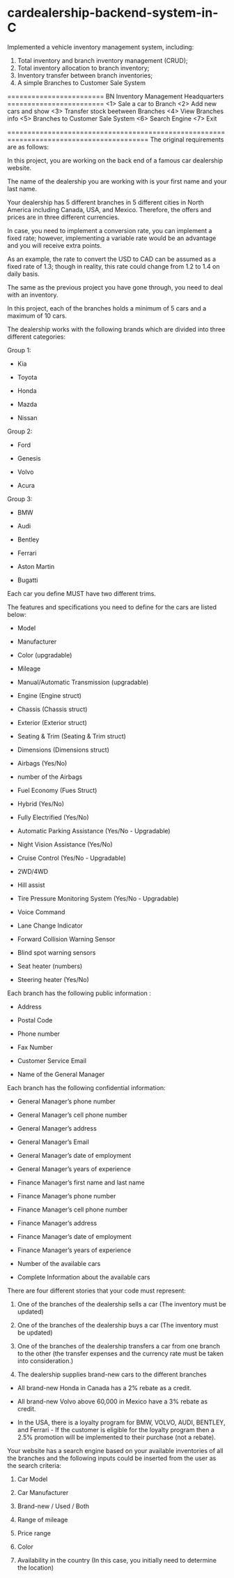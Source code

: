# cardealership-backend-system-in-C

Implemented a vehicle inventory management system, including: 
1. Total inventory and branch inventory management (CRUD);
2. Total inventory allocation to branch inventory;
3. Inventory transfer between branch inventories;
4. A simple Branches to Customer Sale System

======================== BN Inventory Management Headquarters ========================
      <1> Sale a car to Branch
      <2> Add new cars and show
      <3> Transfer stock beetween Branches
      <4> View Branches info
      <5> Branches to Customer Sale System
      <6> Search Engine
      <7> Exit


   

        

=========================================================================================
The original requirements are as follows:

In this project, you are working on the back end of a famous car dealership website.

The name of the dealership you are working with is your first name and your last name.

Your dealership has 5 different branches in 5 different cities in North America including Canada, USA, and Mexico. Therefore, the offers and prices are in three different currencies.

In case, you need to implement a conversion rate, you can implement a fixed rate; however, implementing a variable rate would be an advantage and you will receive extra points.

As an example, the rate to convert the USD to CAD can be assumed as a fixed rate of 1.3; though in reality, this rate could change from 1.2 to 1.4 on daily basis.

The same as the previous project you have gone through, you need to deal with an inventory.

In this project, each of the branches holds a minimum of 5 cars and a maximum of 10 cars.

The dealership works with the following brands which are divided into three different categories:

Group 1:

- Kia

- Toyota

- Honda

- Mazda

- Nissan



Group 2:

- Ford

- Genesis

- Volvo

- Acura



Group 3:

- BMW

- Audi

- Bentley

- Ferrari

- Aston Martin

- Bugatti



Each car you define MUST have two different trims.



The features and specifications you need to define for the cars are listed below:

- Model

- Manufacturer

- Color (upgradable)

- Mileage

- Manual/Automatic Transmission (upgradable)

- Engine (Engine struct)

- Chassis (Chassis struct)

- Exterior (Exterior struct)

- Seating & Trim (Seating & Trim struct)

- Dimensions (Dimensions struct)

- Airbags (Yes/No)

- number of the Airbags

- Fuel Economy (Fues Struct)

- Hybrid (Yes/No)

- Fully Electrified (Yes/No)

- Automatic Parking Assistance (Yes/No - Upgradable)

- Night Vision Assistance (Yes/No)

- Cruise Control (Yes/No - Upgradable)

- 2WD/4WD

- Hill assist

- Tire Pressure Monitoring System (Yes/No - Upgradable)

- Voice Command

- Lane Change Indicator

- Forward Collision Warning Sensor

- Blind spot warning sensors

- Seat heater (numbers)

- Steering heater (Yes/No)





Each branch has the following public information :

- Address

- Postal Code

- Phone number

- Fax Number

- Customer Service Email

- Name of the General Manager



Each branch has the following confidential information:

- General Manager’s phone number

- General Manager’s cell phone number

- General Manager’s address

- General Manager’s Email

- General Manager’s date of employment

- General Manager’s years of experience

- Finance Manager’s first name and last name

- Finance Manager’s phone number

- Finance Manager’s cell phone number

- Finance Manager’s address

- Finance Manager’s date of employment

- Finance Manager’s years of experience

- Number of the available cars

- Complete Information about the available cars

There are four different stories that your code must represent:

1. One of the branches of the dealership sells a car (The inventory must be updated)

2. One of the branches of the dealership buys a car (The inventory must be updated)

3. One of the branches of the dealership transfers a car from one branch to the other (the transfer expenses and the currency rate must be taken into consideration.)

4. The dealership supplies brand-new cars to the different branches


- All brand-new Honda in Canada has a 2% rebate as a credit.

- All brand-new Volvo above 60,000 in Mexico have a 3% rebate as credit.

- In the USA, there is a loyalty program for BMW, VOLVO, AUDI, BENTLEY, and Ferrari - If the customer is eligible for the loyalty program then a 2.5% promotion will be implemented to their purchase (not a rebate).


Your website has a search engine based on your available inventories of all the branches and the following inputs could be inserted from the user as the search criteria:

1. Car Model

2. Car Manufacturer

3. Brand-new / Used / Both

4. Range of mileage 

5. Price range

6. Color

7. Availability in the country (In this case, you initially need to determine the location)
